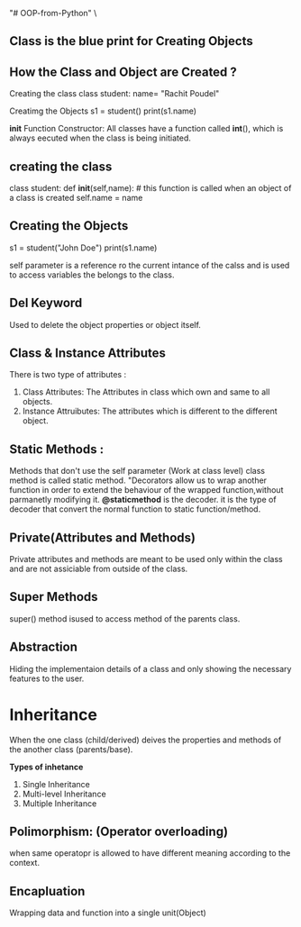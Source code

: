 "# OOP-from-Python" \

## Class is the blue print for Creating Objects

## How the Class and Object are Created ?

Creating the class
    class student:
    name= "Rachit Poudel"

Creatimg the Objects
    s1 = student()
    print(s1.name)


__init__ Function 
Constructor: All classes have a function called __int__(),   which is always eecuted when the class is being initiated.

## creating the class
class student:
def __init__(self,name): # this function is called when an object of a class is created
self.name = name

## Creating the Objects
s1 = student("John Doe")
print(s1.name)

self parameter is a reference ro the current intance of the calss and is used to access variables the belongs to the class. 

## Del Keyword 
Used to delete the object properties or object itself.

## Class & Instance Attributes 

There is two type of attributes :
1. Class Attributes: The Attributes in class which  own and same to all objects.
2. Instance Attruibutes: The attributes which is different to the different object.

## Static Methods :

Methods that don't use the self parameter (Work at class level)
class method is called static method.
"Decorators allow us to wrap another function in order to extend the behaviour of the wrapped function,without parmanetly modifying it.
**@staticmethod** is the decoder. it is the type of decoder that convert the normal function to static function/method.

## Private(Attributes and Methods)
Private attributes and methods are meant to be used only within the class and are not assiciable from outside of the class.

## Super Methods
super() method isused to access method of the parents class.

## Abstraction 
Hiding the implementaion details of a class and only showing the necessary features to the user.

# Inheritance
When the one class (child/derived) deives the properties and methods of the another class (parents/base).

**Types of inhetance**
1. Single Inheritance 
2. Multi-level Inheritance
3. Multiple Inheritance 


## Polimorphism: (**Operator overloading**)
 when same operatopr is allowed to have different meaning according to the context.

## Encapluation
Wrapping data and function into a single unit(Object)